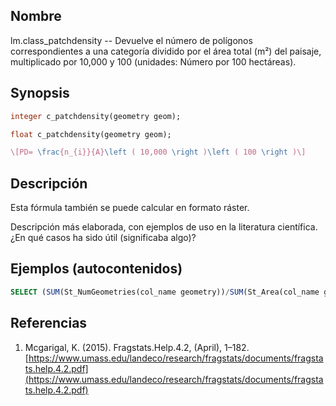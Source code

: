 ## Nombre
lm.class_patchdensity --  Devuelve el número de polígonos correspondientes a una categoría dividido por el área total (m²) del paisaje, multiplicado por 10,000 y 100 (unidades: Número por 100 hectáreas).

## Synopsis

```sql
integer c_patchdensity(geometry geom);

float c_patchdensity(geometry geom);
```

```tex
\[PD= \frac{n_{i}}{A}\left ( 10,000 \right )\left ( 100 \right )\]
```

## Descripción

Esta fórmula también se puede calcular en formato ráster.

Descripción más elaborada, con ejemplos de uso en la literatura científica. ¿En qué casos ha sido útil (significaba algo)?


## Ejemplos (autocontenidos)


```sql
SELECT (SUM(St_NumGeometries(col_name geometry))/SUM(St_Area(col_name geometry))*10000)*100 FROM table_name GROUP BY label;
```

## Referencias

1. Mcgarigal, K. (2015). Fragstats.Help.4.2, (April), 1–182. [https://www.umass.edu/landeco/research/fragstats/documents/fragstats.help.4.2.pdf](https://www.umass.edu/landeco/research/fragstats/documents/fragstats.help.4.2.pdf)
